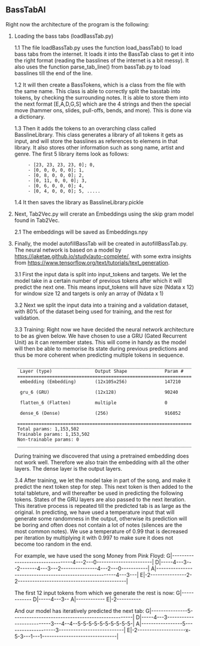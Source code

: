## BassTabAI
 
Right now the architecture of the program is the following:

1. Loading the bass tabs (loadBassTab.py)

	1.1 The file loadBassTab.py uses the function load_bassTab() to load bass tabs from the internet. It loads it into the BassTab class to get it into the right format (reading the basslines of the internet is a bit messy). It also uses the function parse_tab_line() from bassTab.py to load basslines till the end of the line.
	
	1.2 It will then create a BassTokens, which is a class from the file with the same name. This class is able to correctly split the basstab into tokens, by checking the surrounding notes. 
	It is able to store them into the next format [E,A,D,G,S] which are the 4 strings and then the special move (hammer ons, slides, pull-offs, bends, and more). This is done via a dictionary.
		
	1.3 Then it adds the tokens to an overarching class called BasslineLibrary. This class generates a library of all tokens it gets as input, and will store the basslines as references to elemens in that library. It also stores other information such as song name, artist and genre. The first 5 library items look as follows:
	
			- [23, 23, 23, 23, 0]; 0,
			- [0, 0, 0, 0, 0]; 1,
			- [0, 8, 0, 0, 0]; 2,
			- [0, 11, 0, 0, 0]; 3,
			- [0, 6, 0, 0, 0]; 4,
			- [0, 4, 0, 0, 0]; 5, .....
	
	1.4 It then saves the library as BasslineLibrary.pickle

2. Next, Tab2Vec.py will crerate an Embeddings using the skip gram model found in Tab2Vec.

	2.1 The embeddings will be saved as Embeddings.npy

3. Finally, the model autofillBassTab will be created in autofillBassTab.py. The neural network is based on a model by https://jaketae.github.io/study/auto-complete/, with some extra insights from https://www.tensorflow.org/text/tutorials/text_generation. 

	3.1 First the input data is split into input_tokens and targets. We let the model take in a certain number of previous tokens after which it will predict the next one. This means input_tokens will have size (Ndata x 12) for window size 12 and targets is only an array of (Ndata x 1)
	
	3.2 Next we split the input data into a training and a validation dataset, with 80% of the dataset being used for training, and the rest for validation.
	
	3.3 Training: Right now we have decided the neural network architecture to be as given below. We have chosen to use a GRU (Gated Recurrent Unit) as it can remember states. This will come in handy as the model will then be able to memorise its state during previous predictions and thus be more coherent when predicting multiple tokens in sequence.
		
		_________________________________________________________________
		 Layer (type)                Output Shape              Param #   
		=================================================================
		 embedding (Embedding)       (12x105x256)              147210    
																		 
		 gru_6 (GRU)                 (12x128)		           90240     
																		 
		 flatten_6 (Flatten)         multiple                  0         
																		 
		 dense_6 (Dense)             (256)                     916052    
																		 
		=================================================================
		Total params: 1,153,502
		Trainable params: 1,153,502
		Non-trainable params: 0
		_________________________________________________________________
		
	During training we discovered that using a pretrained embedding does not work well. Therefore we also train the embedding with all the other layers. The dense layer is the output layers. 
			

	3.4 After training, we let the model take in part of the song, and make it predict the next token step for step. This next token is then added to the total tableture, and will thereafter be used in predicting the following tokens. States of the GRU layers are also passed to the next iteration. This iterative process is repeated till the predicted tab is as large as the original. 
		In predicting, we have used a temperature input that will generate some randomness in the output, otherwise its prediction will be boring and often does not contain a lot of notes (silences are the most common notes). We use a temperature of 0.99 that is decreased per iteration by multiplying it with 0.997 to make sure it does not become too random in the end. 
	
	For example, we have used the song  Money from Pink Floyd:
	G|---------------------------------4---2---0-----------------------|
	D|-----4---3---2-------4---3---2---------------4---2---0-----------|
	A|---------------------------------------------------------4---3---|
	E|-2---------------2-2---------------------------------------------| 


	The first 12 input tokens from which we generate the rest is now:
	G|------------
	D|-----4---3--
	A|------------
	E|-2---------- 


	And our model has iteratively predicted the next tab:
	G|---------------5--------------------------------------------------|
	D|-----4---3--------------------------3---4--4--5-5-5-5-5-5-5-5-5-5-|
	A|-----------------5--------------------3---------------------------|
	E|-2--------------------x-5-3---1---1-------------------------------| 
